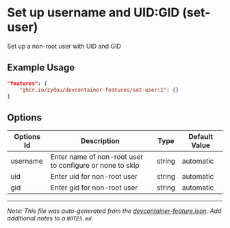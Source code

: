 
# Set up username and UID:GID (set-user)

Set up a non-root user with UID and GID

## Example Usage

```json
"features": {
    "ghcr.io/zydou/devcontainer-features/set-user:1": {}
}
```

## Options

| Options Id | Description | Type | Default Value |
|-----|-----|-----|-----|
| username | Enter name of non-root user to configure or none to skip | string | automatic |
| uid | Enter uid for non-root user | string | automatic |
| gid | Enter gid for non-root user | string | automatic |



---

_Note: This file was auto-generated from the [devcontainer-feature.json](https://github.com/zydou/devcontainer-features/blob/main/src/set-user/devcontainer-feature.json).  Add additional notes to a `NOTES.md`._
